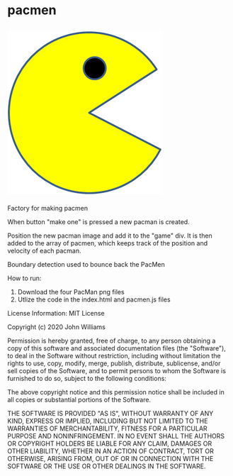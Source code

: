 # pacmen

## <img src="PacMan1.png">

Factory for making pacmen

When button "make one" is pressed a new pacman is created.

Position the new pacman image and add it to the "game" div. It is then added to the array of pacmen, which keeps track of the position and velocity of each pacman.

Boundary detection used to bounce back the PacMen

How to run:

1. Download the four PacMan png files
2. Utlize the code in the index.html and pacmen.js files

License Information:
MIT License

Copyright (c) 2020 John Williams

Permission is hereby granted, free of charge, to any person obtaining a copy
of this software and associated documentation files (the "Software"), to deal
in the Software without restriction, including without limitation the rights
to use, copy, modify, merge, publish, distribute, sublicense, and/or sell
copies of the Software, and to permit persons to whom the Software is
furnished to do so, subject to the following conditions:

The above copyright notice and this permission notice shall be included in all
copies or substantial portions of the Software.

THE SOFTWARE IS PROVIDED "AS IS", WITHOUT WARRANTY OF ANY KIND, EXPRESS OR
IMPLIED, INCLUDING BUT NOT LIMITED TO THE WARRANTIES OF MERCHANTABILITY,
FITNESS FOR A PARTICULAR PURPOSE AND NONINFRINGEMENT. IN NO EVENT SHALL THE
AUTHORS OR COPYRIGHT HOLDERS BE LIABLE FOR ANY CLAIM, DAMAGES OR OTHER
LIABILITY, WHETHER IN AN ACTION OF CONTRACT, TORT OR OTHERWISE, ARISING FROM,
OUT OF OR IN CONNECTION WITH THE SOFTWARE OR THE USE OR OTHER DEALINGS IN THE
SOFTWARE.
